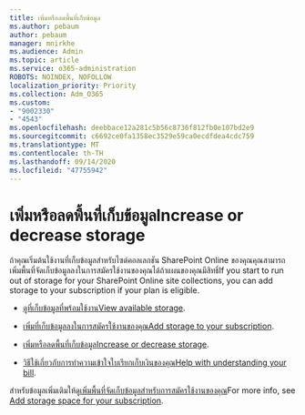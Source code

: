 ```yaml
---
title: เพิ่มหรือลดพื้นที่เก็บข้อมูล
ms.author: pebaum
author: pebaum
manager: mnirkhe
ms.audience: Admin
ms.topic: article
ms.service: o365-administration
ROBOTS: NOINDEX, NOFOLLOW
localization_priority: Priority
ms.collection: Adm_O365
ms.custom:
- "9002330"
- "4543"
ms.openlocfilehash: deebbace12a281c5b56c8736f812fb0e107bd2e9
ms.sourcegitcommit: c6692ce0fa1358ec3529e59ca0ecdfdea4cdc759
ms.translationtype: MT
ms.contentlocale: th-TH
ms.lasthandoff: 09/14/2020
ms.locfileid: "47755942"
---
```

# <a name="increase-or-decrease-storage"></a><span data-ttu-id="4be40-102">เพิ่มหรือลดพื้นที่เก็บข้อมูล</span><span class="sxs-lookup"><span data-stu-id="4be40-102">Increase or decrease storage</span></span>

<span data-ttu-id="4be40-103">ถ้าคุณเริ่มต้นใช้งานที่เก็บข้อมูลสำหรับไซต์คอลเลกชัน SharePoint Online ของคุณคุณสามารถเพิ่มพื้นที่จัดเก็บข้อมูลลงในการสมัครใช้งานของคุณได้ถ้าแผนของคุณมีสิทธิ์</span><span class="sxs-lookup"><span data-stu-id="4be40-103">If you start to run out of storage for your SharePoint Online site collections, you can add storage to your subscription if your plan is eligible.</span></span> 

- <span data-ttu-id="4be40-104">[ดูที่เก็บข้อมูลที่พร้อมใช้งาน](https://docs.microsoft.com/microsoft-365/commerce/add-storage-space?view=o365-worldwide#view-available-storage)</span><span class="sxs-lookup"><span data-stu-id="4be40-104">[View available storage](https://docs.microsoft.com/microsoft-365/commerce/add-storage-space?view=o365-worldwide#view-available-storage).</span></span> 

- <span data-ttu-id="4be40-105">[เพิ่มที่เก็บข้อมูลลงในการสมัครใช้งานของคุณ](https://docs.microsoft.com/microsoft-365/commerce/add-storage-space?view=o365-worldwide#add-storage-to-your-subscription)</span><span class="sxs-lookup"><span data-stu-id="4be40-105">[Add storage to your subscription](https://docs.microsoft.com/microsoft-365/commerce/add-storage-space?view=o365-worldwide#add-storage-to-your-subscription).</span></span> 

- <span data-ttu-id="4be40-106">[เพิ่มหรือลดพื้นที่เก็บข้อมูล](https://docs.microsoft.com/microsoft-365/commerce/add-storage-space?view=o365-worldwide#increase-or-decrease-storage)</span><span class="sxs-lookup"><span data-stu-id="4be40-106">[Increase or decrease storage](https://docs.microsoft.com/microsoft-365/commerce/add-storage-space?view=o365-worldwide#increase-or-decrease-storage).</span></span> 

- <span data-ttu-id="4be40-107">[วิธีใช้เกี่ยวกับการทำความเข้าใจใบเรียกเก็บเงินของคุณ](https://docs.microsoft.com/microsoft-365/commerce/billing-and-payments/understand-your-invoice?view=o365-worldwide)</span><span class="sxs-lookup"><span data-stu-id="4be40-107">[Help with understanding your bill](https://docs.microsoft.com/microsoft-365/commerce/billing-and-payments/understand-your-invoice?view=o365-worldwide).</span></span>

<span data-ttu-id="4be40-108">สำหรับข้อมูลเพิ่มเติมให้ดู[เพิ่มพื้นที่จัดเก็บข้อมูลสำหรับการสมัครใช้งานของคุณ](https://docs.microsoft.com/microsoft-365/commerce/add-storage-space?view=o365-worldwide)</span><span class="sxs-lookup"><span data-stu-id="4be40-108">For more info, see [Add storage space for your subscription](https://docs.microsoft.com/microsoft-365/commerce/add-storage-space?view=o365-worldwide).</span></span> 
